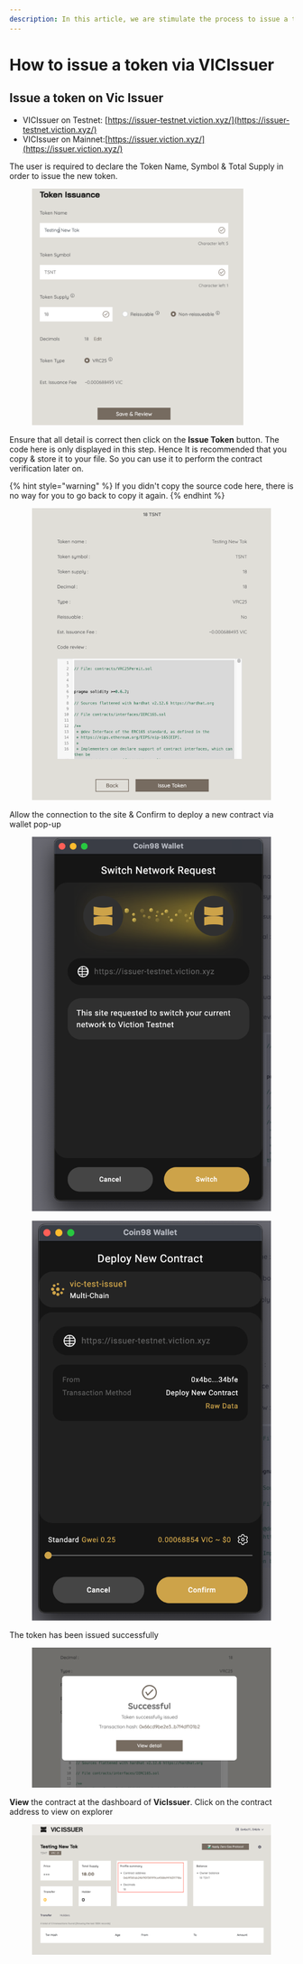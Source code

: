 ```yaml
---
description: In this article, we are stimulate the process to issue a token via VicIssuer
---
```


# How to issue a token via VICIssuer

## Issue a token on Vic Issuer <a href="#issue-a-token-on-vic-issuer" id="issue-a-token-on-vic-issuer"></a>

* VICIssuer on Testnet: [https://issuer-testnet.viction.xyz/](https://issuer-testnet.viction.xyz/)
* VICIssuer on Mainnet:[https://issuer.viction.xyz/](https://issuer.viction.xyz/)

The user is required to declare the Token Name, Symbol & Total Supply in order to issue the new token.

<figure><img src="../.gitbook/assets/1.png" alt="" width="375"><figcaption></figcaption></figure>

Ensure that all detail is correct then click on the **Issue Token** button. The code here is only displayed in this step. Hence It is recommended that you copy & store it to your file. So you can use it to perform the contract verification later on.

{% hint style="warning" %}
If you didn't copy the source code here, there is no way for you to go back to copy it again.
{% endhint %}

<figure><img src="../.gitbook/assets/2.png" alt=""><figcaption></figcaption></figure>

Allow the connection to the site & Confirm to deploy a new contract via wallet pop-up

<div>

<figure><img src="../.gitbook/assets/3 (1).png" alt=""><figcaption></figcaption></figure>

 

<figure><img src="../.gitbook/assets/4 (1).png" alt=""><figcaption></figcaption></figure>

</div>

The token has been issued successfully

<figure><img src="../.gitbook/assets/5.png" alt=""><figcaption></figcaption></figure>

**View** the contract at the dashboard of **VicIssuer**. Click on the contract address to view on explorer

<figure><img src="../.gitbook/assets/6.png" alt=""><figcaption></figcaption></figure>
